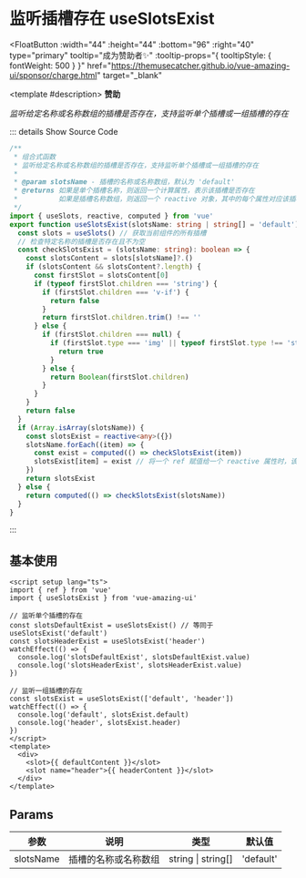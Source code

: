 # 监听插槽存在 useSlotsExist

<FloatButton
  :width="44"
  :height="44"
  :bottom="96"
  :right="40"
  type="primary"
  tooltip="成为赞助者✨"
  :tooltip-props="{
    tooltipStyle: {
      fontWeight: 500
    }
  }"
  href="https://themusecatcher.github.io/vue-amazing-ui/sponsor/charge.html"
  target="_blank"
>
  <template #description>
    <span style="font-size: 14px; font-weight: 600;">赞助</span>
  </template>
</FloatButton>
<BackTop />
<Watermark fullscreen content="Vue Amazing UI" />

*监听给定名称或名称数组的插槽是否存在，支持监听单个插槽或一组插槽的存在*

::: details Show Source Code

```ts
/**
 * 组合式函数
 * 监听给定名称或名称数组的插槽是否存在，支持监听单个插槽或一组插槽的存在
 * 
 * @param slotsName - 插槽的名称或名称数组，默认为 'default'
 * @returns 如果是单个插槽名称，则返回一个计算属性，表示该插槽是否存在
 *          如果是插槽名称数组，则返回一个 reactive 对象，其中的每个属性对应该插槽是否存在
 */
import { useSlots, reactive, computed } from 'vue'
export function useSlotsExist(slotsName: string | string[] = 'default') {
  const slots = useSlots() // 获取当前组件的所有插槽
  // 检查特定名称的插槽是否存在且不为空
  const checkSlotsExist = (slotsName: string): boolean => {
    const slotsContent = slots[slotsName]?.()
    if (slotsContent && slotsContent?.length) {
      const firstSlot = slotsContent[0]
      if (typeof firstSlot.children === 'string') {
        if (firstSlot.children === 'v-if') {
          return false
        }
        return firstSlot.children.trim() !== ''
      } else {
        if (firstSlot.children === null) {
          if (firstSlot.type === 'img' || typeof firstSlot.type !== 'string') {
            return true
          }
        } else {
          return Boolean(firstSlot.children)
        }
      }
    }
    return false
  }
  if (Array.isArray(slotsName)) {
    const slotsExist = reactive<any>({})
    slotsName.forEach((item) => {
      const exist = computed(() => checkSlotsExist(item))
      slotsExist[item] = exist // 将一个 ref 赋值给一个 reactive 属性时，该 ref 会自动解包
    })
    return slotsExist
  } else {
    return computed(() => checkSlotsExist(slotsName))
  }
}
```

:::

## 基本使用


```vue
<script setup lang="ts">
import { ref } from 'vue'
import { useSlotsExist } from 'vue-amazing-ui'

// 监听单个插槽的存在
const slotsDefaultExist = useSlotsExist() // 等同于 useSlotsExist('default')
const slotsHeaderExist = useSlotsExist('header')
watchEffect(() => {
  console.log('slotsDefaultExist', slotsDefaultExist.value)
  console.log('slotsHeaderExist', slotsHeaderExist.value)
})

// 监听一组插槽的存在
const slotsExist = useSlotsExist(['default', 'header'])
watchEffect(() => {
  console.log('default', slotsExist.default)
  console.log('header', slotsExist.header)
})
</script>
<template>
  <div>
    <slot>{{ defaultContent }}</slot>
    <slot name="header">{{ headerContent }}</slot>
  </div>
</template>
```

## Params

参数 | 说明 | 类型 | 默认值
-- | -- | -- | --
slotsName | 插槽的名称或名称数组 | string &#124; string[] | 'default'
